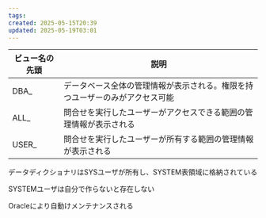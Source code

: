 ```yaml
---
tags: 
created: 2025-05-15T20:39
updated: 2025-05-19T03:01
---
```



| ビュー名の先頭 | 説明                                                                 |
|----------------|----------------------------------------------------------------------|
| DBA_           | データベース全体の管理情報が表示される。権限を持つユーザーのみがアクセス可能 |
| ALL_           | 問合せを実行したユーザーがアクセスできる範囲の管理情報が表示される           |
| USER_          | 問合せを実行したユーザーが所有する範囲の管理情報が表示される                 |

データディクショナリはSYSユーザが所有し、SYSTEM表領域に格納されている

SYSTEMユーザは自分で作らないと存在しない

Oracleにより自動けメンテナンスされる
